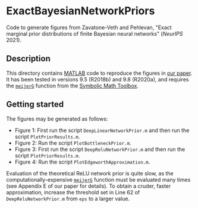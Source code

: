 # ExactBayesianNetworkPriors
Code to generate figures from Zavatone-Veth and Pehlevan, "Exact marginal prior distributions of finite Bayesian neural networks" (*NeurIPS* 2021).

## Description

This directory contains [MATLAB](https://www.mathworks.com/products/matlab.html) code to reproduce the figures in [our paper](https://arxiv.org/abs/2104.11734). It has been tested in versions 9.5 (R2018b) and 9.8 (R2020a), and requires the [`meijerG`](https://www.mathworks.com/help/symbolic/meijerg.html) function from the [Symbolic Math Toolbox](https://www.mathworks.com/products/symbolic.html). 

## Getting started

The figures may be generated as follows:

- Figure 1: First run the script `DeepLinearNetworkPrior.m` and then run the script `PlotPriorResults.m`. 
- Figure 2: Run the script `PlotBottleneckPrior.m`.
- Figure 3: First run the script `DeepReluNetworkPrior.m` and then run the script `PlotPriorResults.m`. 
- Figure 4: Run the script `PlotEdgeworthApproximation.m`.

Evaluation of the theoretical ReLU network prior is quite slow, as the computationally-expensive [`meijerG`](https://www.mathworks.com/help/symbolic/meijerg.html) function must be evaluated many times (see Appendix E of our paper for details). To obtain a cruder, faster approximation, increase the threshold set in Line 62 of `DeepReluNetworkPrior.m` from `eps` to a larger value. 
